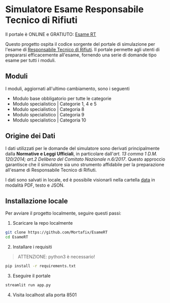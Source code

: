 # Simulatore Esame Responsabile Tecnico di Rifiuti

Il portale è ONLINE e GRATIUTO: [Esame RT](https://rt.moris.dev)

Questo progetto ospita il codice sorgente del portale di simulazione per l'esame di [Responsabile Tecnico di Rifiuti](https://www.albonazionalegestoriambientali.it/rt/login.aspx). Il portale permette agli utenti di prepararsi efficacemente all'esame, fornendo una serie di domande tipo esame per tutti i moduli.

## Moduli
I moduli, aggiornati all'ultimo cambiamento, sono i seguenti
- Modulo base obbligatorio per tutte le categorie
- Modulo specialistico | Categorie 1, 4 e 5
- Modulo specialistico | Categoria 8
- Modulo specialistico | Categoria 9
- Modulo specialistico | Categoria 10

## Origine dei Dati

I dati utilizzati per le domande del simulatore sono derivati principalmente dalla **Normative e Leggi Ufficiali**, in particolare dall'_art. 13 comma 1 D.M. 120/2014; art.2 Delibera del Comitato Nazionale n.6/2017_. Questo approccio garantisce che il simulatore sia uno strumento affidabile per la preparazione all'esame di Responsabile Tecnico di Rifiuti.

I dati sono salvati in locale, ed è possibile visionarli nella cartella [data](data) in modalità PDF, testo e JSON.


## Installazione locale

Per avviare il progetto localmente, seguire questi passi:

1. Scaricare la repo localmente
```bash
git clone https://github.com/Mortafix/EsameRT
cd EsameRT
```
2. Installare i requisiti
> ATTENZIONE: python3 è necessario!
```bash
pip install -r requirements.txt
```
3. Eseguire il portale
```bash
streamlit run app.py
```
4. Visita localhost alla porta 8501
